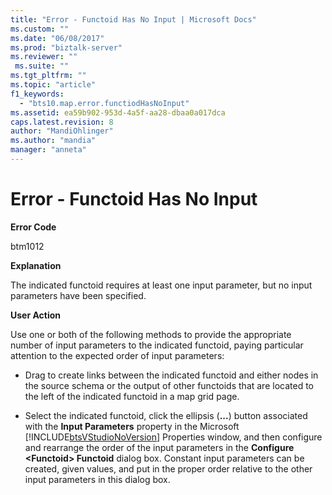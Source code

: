 ```yaml
---
title: "Error - Functoid Has No Input | Microsoft Docs"
ms.custom: ""
ms.date: "06/08/2017"
ms.prod: "biztalk-server"
ms.reviewer: ""
 ms.suite: ""
ms.tgt_pltfrm: ""
ms.topic: "article"
f1_keywords: 
  - "bts10.map.error.functiodHasNoInput"
ms.assetid: ea59b902-953d-4a5f-aa28-dbaa0a017dca
caps.latest.revision: 8
author: "MandiOhlinger"
ms.author: "mandia"
manager: "anneta"
---
```

# Error - Functoid Has No Input
**Error Code**  
  
 btm1012  
  
 **Explanation**  
  
 The indicated functoid requires at least one input parameter, but no input parameters have been specified.  
  
 **User Action**  
  
 Use one or both of the following methods to provide the appropriate number of input parameters to the indicated functoid, paying particular attention to the expected order of input parameters:  
  
-   Drag to create links between the indicated functoid and either nodes in the source schema or the output of other functoids that are located to the left of the indicated functoid in a map grid page.  
  
-   Select the indicated functoid, click the ellipsis (**...**) button associated with the **Input Parameters** property in the Microsoft [!INCLUDE[btsVStudioNoVersion](../includes/btsvstudionoversion-md.md)] Properties window, and then configure and rearrange the order of the input parameters in the **Configure \<Functoid> Functoid** dialog box. Constant input parameters can be created, given values, and put in the proper order relative to the other input parameters in this dialog box.